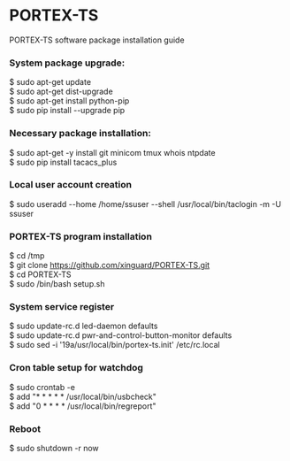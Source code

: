 # PORTEX-TS

PORTEX-TS software package installation guide

### System package upgrade:
$ sudo apt-get update  
$ sudo apt-get dist-upgrade  
$ sudo apt-get install python-pip  
$ sudo pip install --upgrade pip  

### Necessary package installation:
$ sudo apt-get -y install git minicom tmux whois ntpdate   
$ sudo pip install tacacs_plus   

### Local user account creation
$ sudo useradd --home /home/ssuser --shell /usr/local/bin/taclogin -m -U ssuser  

### PORTEX-TS program installation
$ cd /tmp  
$ git clone https://github.com/xinguard/PORTEX-TS.git  
$ cd PORTEX-TS   
$ sudo /bin/bash setup.sh  

### System service register
$ sudo update-rc.d led-daemon defaults  
$ sudo update-rc.d pwr-and-control-button-monitor defaults  
$ sudo sed -i '19a/usr/local/bin/portex-ts.init' /etc/rc.local  
  
### Cron table setup for watchdog
$ sudo crontab -e  
$ add "* * * * * /usr/local/bin/usbcheck"  
$ add "0 * * * * /usr/local/bin/regreport"  

### Reboot
$ sudo shutdown -r now  
  
